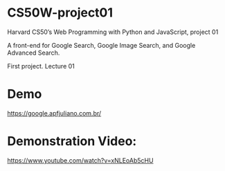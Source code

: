 # CS50W-project01
Harvard CS50’s Web Programming with Python and JavaScript, project 01

A front-end for Google Search, Google Image Search, and Google Advanced Search.

First project. Lecture 01

# Demo
https://google.apfjuliano.com.br/

# Demonstration Video:
https://www.youtube.com/watch?v=xNLEoAb5cHU
